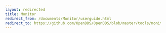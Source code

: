 ```yaml
---
layout: redirected
title: Monitor
redirect_from: /documents/Monitor/userguide.html
redirect_to: https://github.com/OpenDDS/OpenDDS/blob/master/tools/monitor/README.md
---
```

